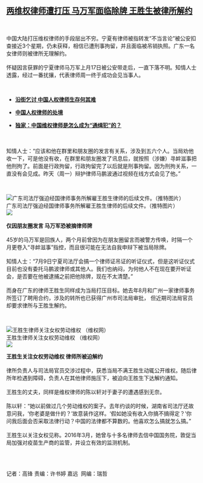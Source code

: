 <!--1594132500000-->
[两维权律师遭打压 马万军面临除牌 王胜生被律所解约](https://www.rfa.org/mandarin/yataibaodao/renquanfazhi/gf2-07072020075200.html)
------

<p> </p><p>中国大陆打压维权律师的手段层出不穷。宁夏有律师被指转发“不当言论”被公安扣查接近3个星期，仍未获释，相信已遭刑事拘留，并且面临被吊销执照。广东一名女律师则被律所无理解约。<br/> <br/>怀疑因言获罪的宁夏律师马万军上月17日被公安带走后，一直下落不明。知情人士透露，经过一番扰攘，代表律师周一终于成功会见当事人。</p><p><b><br/></b></p><ul><li><b><a class="external-link" href="http://www.rfa.org/mandarin/yataibaodao/renquanfazhi/hj-06182020103259.html">沿街乞讨 中国人权律师生存何其难</a></b></li></ul><ul><li><b><a class="external-link" href="http://www.rfa.org/mandarin/pinglun/duzheguangchang/dz-05072020162114.html">中国人权律师的处境</a></b></li></ul><ul><li><b><a class="external-link" href="http://www.rfa.org/mandarin/yataibaodao/renquanfazhi/hc-06112020100758.html">独家：中国维权律师是怎么成为“通缉犯”的？</a></b></li></ul><p><br/> <br/>知情人士：“应该和他在群里和朋友圈的发言有关系，涉及到五六个人。当局劝他收一下，可是他没有收，在群里和朋友圈发了讯息后，就按照（涉嫌）寻衅滋事把他刑拘了。前面是行政拘留，行政拘留完了以后就是刑事拘留。因为刑拘关系，一直没有会见成。昨天（周一）辩护律师马鹏波通过视频在线方式会见了他。”</p><p> </p><p><div class="image-inline captioned" style="width:1530px;"><div style="width:1530px;"><img alt="广东司法厅强迫经国律师事务所解雇王胜生律师的后续文件。（推特图片）" src="https://www.rfa.org/mandarin/yataibaodao/renquanfazhi/gf2-07072020075200.html/EcF17dLWoAArQRG.jpg" title="广东司法厅强迫经国律师事务所解雇王胜生律师的后续文件。（推特图片）"/></div><div class="image-caption"><span style="width:1530px;">广东司法厅强迫经国律师事务所解雇王胜生律师的后续文件。（推特图片）</span><span class="copyright"> </span></div><div id="zoomattribute"><a class="single_image" href="/mandarin/yataibaodao/renquanfazhi/gf2-07072020075200.html/EcF17dLWoAArQRG.jpg" title="广东司法厅强迫经国律师事务所解雇王胜生律师的后续文件。（推特图片）"><img src="/rfa_resources/graphics/icon-zoom.png"/></a></div></div><br/><b>仅因朋友圈发言 马万军恐被摘律师牌</b><br/> <br/>45岁的马万军是回族人，两个月前曾因为在朋友圈留言而被警方传唤，时隔一个月更卷入“寻衅滋事”指控，而且很可能在无法自我申辩下被当局除牌。<br/> <br/>知情人士：“7月9日宁夏司法厅会搞一个律师证吊证的听证仪式，但是这听证仪式目前也没有委托马鹏波律师或其他人。我们也纳闷，为何他人不在现在要开听证会，是否要在他被逮捕之前把他除牌，现在不太清楚。”<br/> <br/>而身在广东的律师王胜生同样成为当局打压目标。她去年8月和广州一家律师事务所签订了聘用合约，涉及的转所也已获得广州市司法局审批， 但近期司法局官员却要求律所与王胜生解约。</p><p> </p><p><div class="image-inline captioned" style="width:1226px;"><div style="width:1226px;"><img alt="王胜生律师关注女权劳动维权 （维权网）" src="https://www.rfa.org/mandarin/yataibaodao/renquanfazhi/gf2-07072020075200.html/2.jpg" title="王胜生律师关注女权劳动维权 （维权网）"/></div><div class="image-caption"><span style="width:1226px;">王胜生律师关注女权劳动维权 （维权网）</span><span class="copyright"> </span></div><div id="zoomattribute"><a class="single_image" href="/mandarin/yataibaodao/renquanfazhi/gf2-07072020075200.html/2.jpg" title="王胜生律师关注女权劳动维权 （维权网）"><img src="/rfa_resources/graphics/icon-zoom.png"/></a></div></div></p><p><b>王胜生关注女权劳动维权 律师所被迫解约</b><br/> <br/>律所负责人与司法局官员交涉过程中，获悉当局不满王胜生动辄公开维权。随后律所年检遇到障碍，负责人在其他律师施压下，被迫向王胜生下达解约通知。<br/> <br/>王胜生的丈夫，同样是维权律师的陈以轩对于妻子的遭遇感到无奈。<br/> <br/>陈以轩：“她以前做过几个劳动维权的案子。去年约谈的时候，湖南省司法厅还故意问我，‘你老婆是做什的？’故意装作这样。‘假如她没有收入你搞不搞得定？’你问我后面会否采取法律行动？中国的法律都不算数的。他喜欢怎么搞就怎么搞。”<br/> <br/>王胜生以关注女权见称。2016年3月，她曾与十多名律师去信中国国务院，敦促当局加强对疫苗生产商的监管，并设立有效的监测机制。<br/> <br/></p><p> </p><p>记者：高锋 责编：许书婷 嘉远  网编：瑞哲</p>
